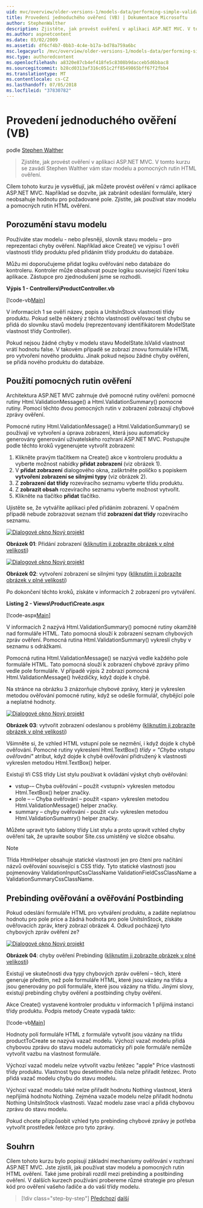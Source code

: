 ```yaml
---
uid: mvc/overview/older-versions-1/models-data/performing-simple-validation-vb
title: Provedení jednoduchého ověření (VB) | Dokumentace Microsoftu
author: StephenWalther
description: Zjistěte, jak provést ověření v aplikaci ASP.NET MVC. V tomto kurzu se zavádí Stephen Walther vám stav modelu a pomocná rutina pro ověření HTML...
ms.author: aspnetcontent
ms.date: 03/02/2009
ms.assetid: df6cf4b7-0bb3-4c4e-b17a-bd78a759a6bc
msc.legacyurl: /mvc/overview/older-versions-1/models-data/performing-simple-validation-vb
msc.type: authoredcontent
ms.openlocfilehash: a8320e87cb4ef418fe5c8308b9dacceb5d6bbac8
ms.sourcegitcommit: b28cd0313af316c051c2ff8549865bff67f2fbb4
ms.translationtype: MT
ms.contentlocale: cs-CZ
ms.lasthandoff: 07/05/2018
ms.locfileid: "37830782"
---
```

<a name="performing-simple-validation-vb"></a>Provedení jednoduchého ověření (VB)
====================
podle [Stephen Walther](https://github.com/StephenWalther)

> Zjistěte, jak provést ověření v aplikaci ASP.NET MVC. V tomto kurzu se zavádí Stephen Walther vám stav modelu a pomocných rutin HTML ověření.


Cílem tohoto kurzu je vysvětlují, jak můžete provést ověření v rámci aplikace ASP.NET MVC. Například se dozvíte, jak zabránit odeslání formuláře, který neobsahuje hodnotu pro požadované pole. Zjistíte, jak používat stav modelu a pomocných rutin HTML ověření.

## <a name="understanding-model-state"></a>Porozumění stavu modelu

Používáte stav modelu - nebo přesněji, slovník stavu modelu – pro reprezentaci chyby ověření. Například akce Create() ve výpisu 1 ověří vlastnosti třídy produktu před přidáním třídy produktu do databáze.


Můžu mi doporučujeme přidat logiku ověřování nebo databáze do kontroleru. Kontroler může obsahovat pouze logiku související řízení toku aplikace. Zástupce pro zjednodušení jsme se rozhodli.


**Výpis 1 - Controllers\ProductController.vb**

[!code-vb[Main](performing-simple-validation-vb/samples/sample1.vb)]

V informacích 1 se ověří název, popis a UnitsInStock vlastnosti třídy produktu. Pokud selže některý z těchto vlastností ověřovací test chybu se přidá do slovníku stavů modelu (reprezentovaný identifikátorem ModelState vlastnost třídy Controller).

Pokud nejsou žádné chyby v modelu stavu ModelState.IsValid vlastnost vrátí hodnotu false. V takovém případě se zobrazí znovu formuláře HTML pro vytvoření nového produktu. Jinak pokud nejsou žádné chyby ověření, se přidá nového produktu do databáze.

## <a name="using-the-validation-helpers"></a>Použití pomocných rutin ověření

Architektura ASP.NET MVC zahrnuje dvě pomocné rutiny ověření: pomocné rutiny Html.ValidationMessage() a Html.ValidationSummary() pomocné rutiny. Pomocí těchto dvou pomocných rutin v zobrazení zobrazují chybové zprávy ověření.

Pomocné rutiny Html.ValidationMessage() a Html.ValidationSummary() se používají ve vytvoření a úprava zobrazení, která jsou automaticky generovány generování uživatelského rozhraní ASP.NET MVC. Postupujte podle těchto kroků vygenerujete vytvořit zobrazení:

1. Klikněte pravým tlačítkem na Create() akce v kontroleru produktu a vyberte možnost nabídky **přidat zobrazení** (viz obrázek 1).
2. V **přidat zobrazení** dialogového okna, zaškrtněte políčko s popiskem **vytvoření zobrazení se silnými typy** (viz obrázek 2).
3. Z **zobrazení dat třídy** rozevíracího seznamu vyberte třídu produktu.
4. Z **zobrazit obsah** rozevíracího seznamu vyberte možnost vytvořit.
5. Klikněte na tlačítko **přidat** tlačítko.


Ujistěte se, že vytváříte aplikaci před přidáním zobrazení. V opačném případě nebude zobrazovat seznam tříd **zobrazení dat třídy** rozevíracího seznamu.


[![Dialogové okno Nový projekt](performing-simple-validation-vb/_static/image1.jpg)](performing-simple-validation-vb/_static/image1.png)

**Obrázek 01**: Přidání zobrazení ([kliknutím ji zobrazíte obrázek v plné velikosti](performing-simple-validation-vb/_static/image2.png))


[![Dialogové okno Nový projekt](performing-simple-validation-vb/_static/image2.jpg)](performing-simple-validation-vb/_static/image3.png)

**Obrázek 02**: vytvoření zobrazení se silnými typy ([kliknutím ji zobrazíte obrázek v plné velikosti](performing-simple-validation-vb/_static/image4.png))


Po dokončení těchto kroků, získáte v informacích 2 zobrazení pro vytváření.

**Listing 2 - Views\Product\Create.aspx**

[!code-aspx[Main](performing-simple-validation-vb/samples/sample2.aspx)]

V informacích 2 nazývá Html.ValidationSummary() pomocné rutiny okamžitě nad formuláře HTML. Tato pomocná slouží k zobrazení seznam chybových zpráv ověření. Pomocná rutina Html.ValidationSummary() vykreslí chyby v seznamu s odrážkami.

Pomocná rutina Html.ValidationMessage() se nazývá vedle každého pole formuláře HTML. Tato pomocná slouží k zobrazení chybové zprávy přímo vedle pole formuláře. V případě výpis 2 zobrazí pomocná Html.ValidationMessage() hvězdičky, když dojde k chybě.

Na stránce na obrázku 3 znázorňuje chybové zprávy, který je vykreslen metodou ověřování pomocné rutiny, když se odešle formulář, chybějící pole a neplatné hodnoty.


[![Dialogové okno Nový projekt](performing-simple-validation-vb/_static/image3.jpg)](performing-simple-validation-vb/_static/image5.png)

**Obrázek 03**: vytvořit zobrazení odeslanou s problémy ([kliknutím ji zobrazíte obrázek v plné velikosti](performing-simple-validation-vb/_static/image6.png))


Všimněte si, že vzhled HTML vstupní pole se nezmění, i když dojde k chybě ověřování. Pomocné rutiny vykreslení Html.TextBox() *třídy = "Chyba vstupu ověřování"* atribut, když dojde k chybě ověřování přidružený k vlastnosti vykreslen metodou Html.TextBox() helper.

Existují tři CSS třídy List stylu používat k ovládání výskyt chyb ověřování:

- vstup-– Chyba ověřování – použít &lt;vstupní&gt; vykreslen metodou Html.TextBox() helper značky.
- pole – – Chyba ověřování – použít &lt;span&gt; vykreslen metodou Html.ValidationMessage() helper značky.
- summary – chyby ověřování - použít &lt;ul&gt; vykreslen metodou Html.ValidationSumamry() helper značky.

Můžete upravit tyto šablony třídy List stylu a proto upravit vzhled chyby ověření tak, že upravíte soubor Site.css umístěný ve složce obsahu.

> [!NOTE] 
> 
> Třída HtmlHelper obsahuje statické vlastnosti jen pro čtení pro načítání názvů ověřování související s CSS třídy. Tyto statické vlastnosti jsou pojmenovány ValidationInputCssClassName ValidationFieldCssClassName a ValidationSummaryCssClassName.


## <a name="prebinding-validation-and-postbinding-validation"></a>Prebinding ověřování a ověřování Postbinding

Pokud odeslání formuláře HTML pro vytváření produktu, a zadáte neplatnou hodnotu pro pole price a žádná hodnota pro pole UnitsInStock, získáte ověřovacích zpráv, který zobrazí obrázek 4. Odkud pocházejí tyto chybových zpráv ověření ze?


[![Dialogové okno Nový projekt](performing-simple-validation-vb/_static/image4.jpg)](performing-simple-validation-vb/_static/image7.png)

**Obrázek 04**: chyby ověření Prebinding ([kliknutím ji zobrazíte obrázek v plné velikosti](performing-simple-validation-vb/_static/image8.png))


Existují ve skutečnosti dva typy chybových zpráv ověření – těch, které generuje předtím, než pole formuláře HTML, které jsou vázány na třídu a jsou generovány po polí formuláře, které jsou vázány na třídu. Jinými slovy, existují prebinding chyby ověření a postbinding chyby ověření.

Akce Create() vystavené kontroler produktu v informacích 1 přijímá instanci třídy produktu. Podpis metody Create vypadá takto:

[!code-vb[Main](performing-simple-validation-vb/samples/sample3.vb)]

Hodnoty polí formuláře HTML z formuláře vytvořit jsou vázány na třídu productToCreate se nazývá vazač modelu. Výchozí vazač modelu přidá chybovou zprávu do stavu modelu automaticky při pole formuláře nemůže vytvořit vazbu na vlastnost formuláře.

Výchozí vazač modelu nelze vytvořit vazbu řetězec "apple" Price vlastnosti třídy produktu. Vlastnost typu desetinného čísla nelze přiřadit řetězec. Proto přidá vazač modelu chybu do stavu modelu.

Výchozí vazač modelu také nelze přiřadit hodnotu Nothing vlastnost, která nepřijímá hodnotu Nothing. Zejména vazače modelu nelze přiřadit hodnotu Nothing UnitsInStock vlastnosti. Vazač modelu zase vrací a přidá chybovou zprávu do stavu modelu.

Pokud chcete přizpůsobit vzhled tyto prebinding chybové zprávy je potřeba vytvořit prostředek řetězce pro tyto zprávy.

## <a name="summary"></a>Souhrn

Cílem tohoto kurzu bylo popisují základní mechanismy ověřování v rozhraní ASP.NET MVC. Jste zjistili, jak používat stav modelu a pomocných rutin HTML ověření. Také jsme probírali rozdíl mezi prebinding a postbinding ověření. V dalších kurzech používání probereme různé strategie pro přesun kód pro ověření vašeho řadiče a do vaší třídy modelu.

> [!div class="step-by-step"]
> [Předchozí](displaying-a-table-of-database-data-vb.md)
> [další](validating-with-the-idataerrorinfo-interface-vb.md)
